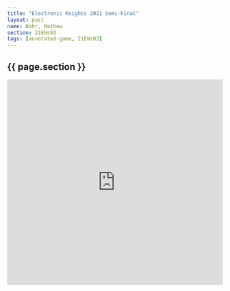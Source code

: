 ```yaml
---
title: "Electronic Knights 2021 Semi-Final"
layout: post
name: Nohr, Mathew
section: 21ENs03
tags: [annotated-game, 21ENs03]
---
```


<h2>{{ page.section }}</h2>

<div style="display: flex; justify-content: center;">
    <iframe style='border: 0;' width='760px' height='480px' src='https://share.chessbase.com/SharedGames/frame/?p=X7v45wJ415J80pS/IwQz9xZs5ebrZkIXqK2mZABUvj3t8WpHAWovJ3Sf8dqJQbrA'></iframe>
</div>